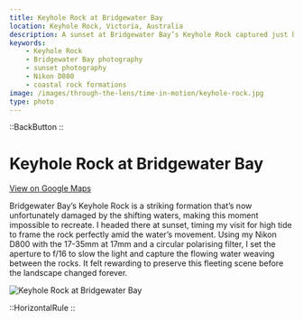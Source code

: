 ```yaml
---
title: Keyhole Rock at Bridgewater Bay
location: Keyhole Rock, Victoria, Australia
description: A sunset at Bridgewater Bay’s Keyhole Rock captured just before the rock was damaged, using Nikon D800 and a polarizing filter for flowing water.
keywords:
    - Keyhole Rock
    - Bridgewater Bay photography
    - sunset photography
    - Nikon D800
    - coastal rock formations
image: /images/through-the-lens/time-in-motion/keyhole-rock.jpg
type: photo
---
```


::BackButton
::

# Keyhole Rock at Bridgewater Bay

<a href="https://maps.app.goo.gl/va2KQ8fCvGKfnEyN8" target="_blank" rel="noopener noreferrer">View on Google Maps</a>

Bridgewater Bay’s Keyhole Rock is a striking formation that’s now unfortunately damaged by the shifting waters, making this moment impossible to recreate. I headed there at sunset, timing my visit for high tide to frame the rock perfectly amid the water’s movement. Using my Nikon D800 with the 17-35mm at 17mm and a circular polarising filter, I set the aperture to f/16 to slow the light and capture the flowing water weaving between the rocks. It felt rewarding to preserve this fleeting scene before the landscape changed forever.

![Keyhole Rock at Bridgewater Bay](/images/through-the-lens/time-in-motion/keyhole-rock.jpg)

<div class="mb-8"></div>

::HorizontalRule
::

